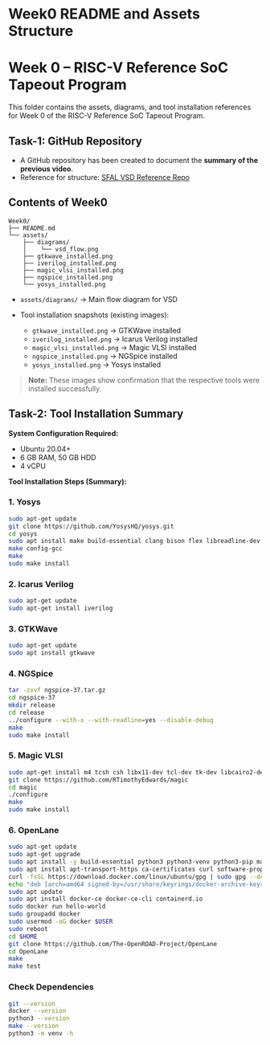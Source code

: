 # Week0 README and Assets Structure

# Week 0 – RISC-V Reference SoC Tapeout Program

This folder contains the assets, diagrams, and tool installation references for Week 0 of the RISC-V Reference SoC Tapeout Program.

## Task-1: GitHub Repository

* A GitHub repository has been created to document the **summary of the previous video**.
* Reference for structure: [SFAL VSD Reference Repo](https://github.com/sukanyasmeher/sfal-vsd?tab=readme-ov-file#day-0---tools-installation)

## Contents of Week0

```
Week0/
├── README.md
└── assets/
    ├── diagrams/
    │    └── vsd_flow.png
    ├── gtkwave_installed.png
    ├── iverilog_installed.png
    ├── magic_vlsi_installed.png
    ├── ngspice_installed.png
    └── yosys_installed.png
```

* `assets/diagrams/` → Main flow diagram for VSD
* Tool installation snapshots (existing images):

  * `gtkwave_installed.png` → GTKWave installed
  * `iverilog_installed.png` → Icarus Verilog installed
  * `magic_vlsi_installed.png` → Magic VLSI installed
  * `ngspice_installed.png` → NGSpice installed
  * `yosys_installed.png` → Yosys installed

> **Note:** These images show confirmation that the respective tools were installed successfully.

## Task-2: Tool Installation Summary

**System Configuration Required:**

* Ubuntu 20.04+
* 6 GB RAM, 50 GB HDD
* 4 vCPU

**Tool Installation Steps (Summary):**

### 1. Yosys

```bash
sudo apt-get update
git clone https://github.com/YosysHQ/yosys.git
cd yosys
sudo apt install make build-essential clang bison flex libreadline-dev gawk tcl-dev libffi-dev git graphviz xdot pkg-config python3 libboost-system-dev libboost-python-dev libboost-filesystem-dev zlib1g-dev
make config-gcc
make
sudo make install
```

### 2. Icarus Verilog

```bash
sudo apt-get update
sudo apt-get install iverilog
```

### 3. GTKWave

```bash
sudo apt-get update
sudo apt install gtkwave
```

### 4. NGSpice

```bash
tar -zxvf ngspice-37.tar.gz
cd ngspice-37
mkdir release
cd release
../configure --with-x --with-readline=yes --disable-debug
make
sudo make install
```

### 5. Magic VLSI

```bash
sudo apt-get install m4 tcsh csh libx11-dev tcl-dev tk-dev libcairo2-dev mesa-common-dev libglu1-mesa-dev libncurses-dev
git clone https://github.com/RTimothyEdwards/magic
cd magic
./configure
make
sudo make install
```

### 6. OpenLane

```bash
sudo apt-get update
sudo apt-get upgrade
sudo apt install -y build-essential python3 python3-venv python3-pip make git
sudo apt install apt-transport-https ca-certificates curl software-properties-common
curl -fsSL https://download.docker.com/linux/ubuntu/gpg | sudo gpg --dearmor -o /usr/share/keyrings/docker-archive-keyring.gpg
echo "deb [arch=amd64 signed-by=/usr/share/keyrings/docker-archive-keyring.gpg] https://download.docker.com/linux/ubuntu $(lsb_release -cs) stable" | sudo tee /etc/apt/sources.list.d/docker.list > /dev/null
sudo apt update
sudo apt install docker-ce docker-ce-cli containerd.io
sudo docker run hello-world
sudo groupadd docker
sudo usermod -aG docker $USER
sudo reboot
cd $HOME
git clone https://github.com/The-OpenROAD-Project/OpenLane
cd OpenLane
make
make test
```

### Check Dependencies

```bash
git --version
docker --version
python3 --version
make --version
python3 -m venv -h
```
